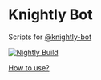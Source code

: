 # Knightly Bot

Scripts for [@knightly-bot](https://github.com/knightly-bot)

[![Nightly Build](https://github.com/knightlyjs/knightly/blob/main/res/badge.svg?raw=true)](https://github.com/knightlyjs/knightly)


[How to use?](https://github.com/knightlyjs/knightly#request-for-prs)
